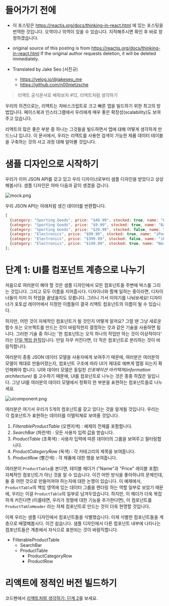 # 들어가기 전에

- 이 포스팅은 https://reactjs.org/docs/thinking-in-react.html 에 있는 포스팅을 번역한 것입니다. 오역이나 의역이 있을 수 있습니다. 지적해주시면 확인 후 바로 정정하겠습니다.

- original source of this posting is from https://reactjs.org/docs/thinking-in-react.html If the original author requests deletion, it will be deleted immediately.

- Translated by Jake Seo (서진규)

	- https://velog.io/@jakeseo_me
	- https://github.com/n00nietzsche
    
> 리액트 공식문서로 배워보자 #12, 리액트처럼 생각하기

우리의 의견으로는, 리액트는 자바스크립트로 크고 빠른 앱을 빌드하기 위한 최고의 방법입니다. 페이스북과 인스타그램에서 우리에게 매우 좋은 확장성(scalability)도 보여주고 있습니다.

리액트의 많은 좋은 부분 중 하나는 그것들을 빌드하면서 앱에 대해 어떻게 생각하게 만드느냐 입니다. 이 문서에서, 우리는 리액트를 사용한 검색이 가능한 제품 데이터 테이블을 구축하는 것의 사고 과정 대해 알아볼 것입니다.

# 샘플 디자인으로 시작하기

우리가 이미 JSON API를 갖고 있고 우리 디자이너로부터 샘플 디자인을 받았다고 상상해봅시다. 샘플 디자인은 아마 다음과 같이 생겼을 겁니다.

![mock.png](https://images.velog.io/post-images/jakeseo_me/3dba2ff0-7e01-11e9-a450-df8e97feb59d/mock.png)

우리 JSON API는 아래처럼 생긴 데이터를 반환합니다.

```js
[
  {category: "Sporting Goods", price: "$49.99", stocked: true, name: "Football"},
  {category: "Sporting Goods", price: "$9.99", stocked: true, name: "Baseball"},
  {category: "Sporting Goods", price: "$29.99", stocked: false, name: "Basketball"},
  {category: "Electronics", price: "$99.99", stocked: true, name: "iPod Touch"},
  {category: "Electronics", price: "$399.99", stocked: false, name: "iPhone 5"},
  {category: "Electronics", price: "$199.99", stocked: true, name: "Nexus 7"}
];
```

# 단계 1: UI를 컴포넌트 계층으로 나누기

처음으로 여러분이 해야 할 것은 샘플 디자인에서 모든 컴포넌트들 주변에 박스를 그리는 것입니다. 그리고 모두 이름을 지어줍시다. 디자이너와 함께 일하는 중이라면, 디자이너들이 이미 이 작업을 끝냈을지도 모릅니다. 그러니 가서 이야기를 나눠보세요! 디자이너가 포토샵 레이어에서 지정한 이름들이 결국 리액트 컴포넌트의 이름이 될 수 있습니다.

하지만, 어떤 것이 자체적인 컴포넌트가 될 것인지 어떻게 알까요? 그럴 땐 그냥 새로운 함수 또는 오브젝트를 만드는 것이 바람직한지 결정하는 것과 같은 기술을 사용하면 됩니다. 그러한 기술 중 하나는 '한 컴포넌트는 오직 하나의 작업만 하는 것이 이상적이다' 라는 [단일 책임 원칙](https://en.wikipedia.org/wiki/Single_responsibility_principle)입니다. 만일 자꾸 커진다면, 더 작은 컴포넌트로 분리하는 것이 바람직합니다.

여러분이 종종 JSON 데이터 모델을 사용자에게 보여주기 때문에, 여러분은 여러분의 모델이 제대로 만들어졌는지, 컴포넌트 구조에 따라 UI가 제대로 예쁘게 맵핑 되는지 확인해봐야 합니다. UI와 데이터 모델은 동일한 *인포메이션 아키텍쳐(information architecture)* 를 고수하기 때문에, UI를 컴포넌트로 나누는 것은 종종 하찮은 일입니다. 그냥 UI를 여러분의 데이터 모델에서 정확히 한 부분을 표현하는 컴포넌트들로 나누세요.

![uicomponent.png](https://images.velog.io/post-images/jakeseo_me/ec0c1540-7e02-11e9-ac2c-27d620c7baf8/uicomponent.png)

여러분은 여기서 우리가 5개의 컴포넌트를 갖고 있다는 것을 알게될 것입니다. 우리는 각 컴포넌트가 표현하는 데이터를 이탤릭체로 보여줄 것입니다.

1. *FilterableProductTable* (오렌지색) : 예제의 전체를 포함합니다.
2. *SearchBar* (파란색) : 모든 사용자 입력 값을 받습니다.
3. *ProductTable* (초록색) : 사용자 입력에 따른 데이터의 그룹을 보여주고 필터링합니다.
4. *ProductCategoryRow* (옥색) : 각 카테고리의 제목을 보여줍니다.
5. *ProductRow* (빨간색) : 각 제품에 대한 행을 보여줍니다.

여러분이 `ProductTable`을 본다면, 테이블 헤더가 ("Name"과 "Price" 레이블 포함) 자체적인 컴포넌트가 아닌 것을 알 수 있습니다. 이건 어떤 방식을 좋아하냐의 문제인데, 둘 중 어떤 것으로 만들어져야 하는지에 대한 논쟁이 있습니다. 이 예제에서, `ProductTable`의 책임 영역에 있는 데이터 그룹을 렌더링 하는 역할 일부로 보았기 때문에, 우리는 이걸 `ProductTable`의 일부로 남겨두었습니다. 하지만, 이 헤더가 더욱 복잡하게 커진다면 (이를테면, 우리가 정렬에 대한 기능을 추가한다면), 이 컴포넌트를 `ProductTableHeader` 라는 자체 컴포넌트로 만드는 것이 더욱 현명할 것입니다.

이제 우리는 샘플 디자인에서 컴포넌트들을 식별했습니다. 이제 식별한 컴포넌트들을 계층으로 배열해봅시다. 이건 쉽습니다. 샘플 디자인에서 다른 컴포넌트 내부에 나타나는 컴포넌트들은 계층에서 자식으로 표현되는 것이 바람직합니다.

- FilterableProductTable
	- SearchBar
    - ProductTable
    	- ProductCategoryRow
        - ProductRow
        
# 리액트에 정적인 버전 빌드하기

코드펜에서 [리액트처럼 생각하기: 단계 2](https://codepen.io/gaearon/pen/BwWzwm)를 보세요.
